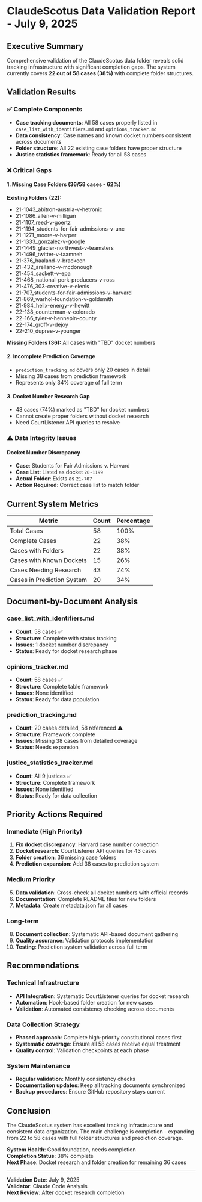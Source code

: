 # ClaudeScotus Data Validation Report - July 9, 2025

## Executive Summary

Comprehensive validation of the ClaudeScotus data folder reveals solid tracking infrastructure with significant completion gaps. The system currently covers **22 out of 58 cases (38%)** with complete folder structures.

## Validation Results

### ✅ Complete Components
- **Case tracking documents**: All 58 cases properly listed in `case_list_with_identifiers.md` and `opinions_tracker.md`
- **Data consistency**: Case names and known docket numbers consistent across documents
- **Folder structure**: All 22 existing case folders have proper structure
- **Justice statistics framework**: Ready for all 58 cases

### ❌ Critical Gaps

#### 1. Missing Case Folders (36/58 cases - 62%)
**Existing Folders (22):**
- 21-1043_abitron-austria-v-hetronic
- 21-1086_allen-v-milligan  
- 21-1107_reed-v-goertz
- 21-1194_students-for-fair-admissions-v-unc
- 21-1271_moore-v-harper
- 21-1333_gonzalez-v-google
- 21-1449_glacier-northwest-v-teamsters
- 21-1496_twitter-v-taamneh
- 21-376_haaland-v-brackeen
- 21-432_arellano-v-mcdonough
- 21-454_sackett-v-epa
- 21-468_national-pork-producers-v-ross
- 21-476_303-creative-v-elenis
- 21-707_students-for-fair-admissions-v-harvard
- 21-869_warhol-foundation-v-goldsmith
- 21-984_helix-energy-v-hewitt
- 22-138_counterman-v-colorado
- 22-166_tyler-v-hennepin-county
- 22-174_groff-v-dejoy
- 22-210_dupree-v-younger

**Missing Folders (36):** All cases with "TBD" docket numbers

#### 2. Incomplete Prediction Coverage
- `prediction_tracking.md` covers only 20 cases in detail
- Missing 38 cases from prediction framework
- Represents only 34% coverage of full term

#### 3. Docket Number Research Gap
- 43 cases (74%) marked as "TBD" for docket numbers
- Cannot create proper folders without docket research
- Need CourtListener API queries to resolve

### ⚠️ Data Integrity Issues

#### Docket Number Discrepancy
- **Case**: Students for Fair Admissions v. Harvard
- **Case List**: Listed as docket `20-1199` 
- **Actual Folder**: Exists as `21-707`
- **Action Required**: Correct case list to match folder

## Current System Metrics

| Metric | Count | Percentage |
|--------|-------|------------|
| Total Cases | 58 | 100% |
| Complete Cases | 22 | 38% |
| Cases with Folders | 22 | 38% |
| Cases with Known Dockets | 15 | 26% |
| Cases Needing Research | 43 | 74% |
| Cases in Prediction System | 20 | 34% |

## Document-by-Document Analysis

### case_list_with_identifiers.md
- **Count**: 58 cases ✅
- **Structure**: Complete with status tracking
- **Issues**: 1 docket number discrepancy
- **Status**: Ready for docket research phase

### opinions_tracker.md  
- **Count**: 58 cases ✅
- **Structure**: Complete table framework
- **Issues**: None identified
- **Status**: Ready for data population

### prediction_tracking.md
- **Count**: 20 cases detailed, 58 referenced ⚠️
- **Structure**: Framework complete
- **Issues**: Missing 38 cases from detailed coverage
- **Status**: Needs expansion

### justice_statistics_tracker.md
- **Count**: All 9 justices ✅
- **Structure**: Complete framework
- **Issues**: None identified  
- **Status**: Ready for data collection

## Priority Actions Required

### Immediate (High Priority)
1. **Fix docket discrepancy**: Harvard case number correction
2. **Docket research**: CourtListener API queries for 43 cases
3. **Folder creation**: 36 missing case folders
4. **Prediction expansion**: Add 38 cases to prediction system

### Medium Priority  
5. **Data validation**: Cross-check all docket numbers with official records
6. **Documentation**: Complete README files for new folders
7. **Metadata**: Create metadata.json for all cases

### Long-term
8. **Document collection**: Systematic API-based document gathering
9. **Quality assurance**: Validation protocols implementation
10. **Testing**: Prediction system validation across full term

## Recommendations

### Technical Infrastructure
- **API Integration**: Systematic CourtListener queries for docket research
- **Automation**: Hook-based folder creation for new cases
- **Validation**: Automated consistency checking across documents

### Data Collection Strategy
- **Phased approach**: Complete high-priority constitutional cases first
- **Systematic coverage**: Ensure all 58 cases receive equal treatment
- **Quality control**: Validation checkpoints at each phase

### System Maintenance
- **Regular validation**: Monthly consistency checks
- **Documentation updates**: Keep all tracking documents synchronized
- **Backup procedures**: Ensure GitHub repository stays current

## Conclusion

The ClaudeScotus system has excellent tracking infrastructure and consistent data organization. The main challenge is completion - expanding from 22 to 58 cases with full folder structures and prediction coverage. 

**System Health**: Good foundation, needs completion  
**Completion Status**: 38% complete  
**Next Phase**: Docket research and folder creation for remaining 36 cases

---

**Validation Date**: July 9, 2025  
**Validator**: Claude Code Analysis  
**Next Review**: After docket research completion